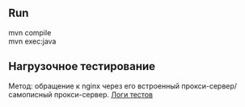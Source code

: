 Run
---

mvn compile  
mvn exec:java


Нагрузочное тестирование
------------------------


Метод: обращение к nginx через его встроенный прокси-сервер/самописный прокси-сервер.
[Логи тестов](https://github.com/Ksan0/ProxyServer/tests.log)
